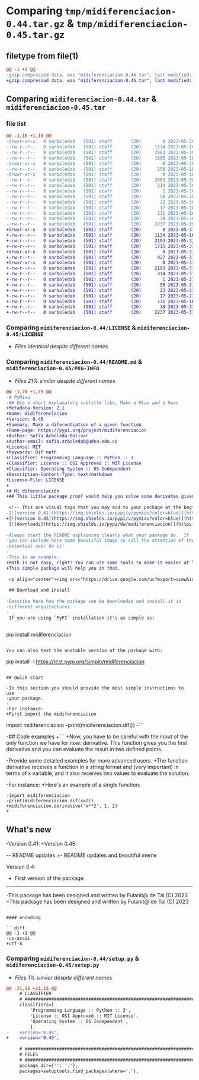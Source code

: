 # Comparing `tmp/midiferenciacion-0.44.tar.gz` & `tmp/midiferenciacion-0.45.tar.gz`

## filetype from file(1)

```diff
@@ -1 +1 @@
-gzip compressed data, was "midiferenciacion-0.44.tar", last modified: Tue May 30 17:48:01 2023, max compression
+gzip compressed data, was "midiferenciacion-0.45.tar", last modified: Wed May 31 05:29:57 2023, max compression
```

## Comparing `midiferenciacion-0.44.tar` & `midiferenciacion-0.45.tar`

### file list

```diff
@@ -1,16 +1,16 @@
-drwxr-xr-x   0 sarboledab   (501) staff       (20)        0 2023-05-30 17:48:01.537407 midiferenciacion-0.44/
--rw-r--r--   0 sarboledab   (501) staff       (20)     1134 2023-05-16 14:58:24.000000 midiferenciacion-0.44/LICENSE
--rw-r--r--   0 sarboledab   (501) staff       (20)     2063 2023-05-30 17:48:01.536684 midiferenciacion-0.44/PKG-INFO
--rw-r--r--   0 sarboledab   (501) staff       (20)     1585 2023-05-18 18:45:10.000000 midiferenciacion-0.44/README.md
-drwxr-xr-x   0 sarboledab   (501) staff       (20)        0 2023-05-30 17:48:01.531311 midiferenciacion-0.44/midiferenciacion/
--rw-r--r--   0 sarboledab   (501) staff       (20)      158 2023-05-18 18:43:35.000000 midiferenciacion-0.44/midiferenciacion/__init__.py
-drwxr-xr-x   0 sarboledab   (501) staff       (20)        0 2023-05-30 17:48:01.535744 midiferenciacion-0.44/midiferenciacion.egg-info/
--rw-r--r--   0 sarboledab   (501) staff       (20)     2063 2023-05-30 17:48:01.000000 midiferenciacion-0.44/midiferenciacion.egg-info/PKG-INFO
--rw-r--r--   0 sarboledab   (501) staff       (20)      314 2023-05-30 17:48:01.000000 midiferenciacion-0.44/midiferenciacion.egg-info/SOURCES.txt
--rw-r--r--   0 sarboledab   (501) staff       (20)        1 2023-05-30 17:48:01.000000 midiferenciacion-0.44/midiferenciacion.egg-info/dependency_links.txt
--rw-r--r--   0 sarboledab   (501) staff       (20)       58 2023-05-30 17:48:01.000000 midiferenciacion-0.44/midiferenciacion.egg-info/entry_points.txt
--rw-r--r--   0 sarboledab   (501) staff       (20)       23 2023-05-30 17:48:01.000000 midiferenciacion-0.44/midiferenciacion.egg-info/requires.txt
--rw-r--r--   0 sarboledab   (501) staff       (20)       17 2023-05-30 17:48:01.000000 midiferenciacion-0.44/midiferenciacion.egg-info/top_level.txt
--rw-r--r--   0 sarboledab   (501) staff       (20)      131 2023-05-16 14:58:32.000000 midiferenciacion-0.44/pyproject.toml
--rw-r--r--   0 sarboledab   (501) staff       (20)       38 2023-05-30 17:48:01.537619 midiferenciacion-0.44/setup.cfg
--rw-r--r--   0 sarboledab   (501) staff       (20)     2237 2023-05-30 17:47:19.000000 midiferenciacion-0.44/setup.py
+drwxr-xr-x   0 sarboledab   (501) staff       (20)        0 2023-05-31 05:29:57.326780 midiferenciacion-0.45/
+-rw-r--r--   0 sarboledab   (501) staff       (20)     1134 2023-05-16 14:58:24.000000 midiferenciacion-0.45/LICENSE
+-rw-r--r--   0 sarboledab   (501) staff       (20)     2193 2023-05-31 05:29:57.326174 midiferenciacion-0.45/PKG-INFO
+-rw-r--r--   0 sarboledab   (501) staff       (20)     1715 2023-05-31 05:28:34.000000 midiferenciacion-0.45/README.md
+drwxr-xr-x   0 sarboledab   (501) staff       (20)        0 2023-05-31 05:29:57.321309 midiferenciacion-0.45/midiferenciacion/
+-rw-r--r--   0 sarboledab   (501) staff       (20)      927 2023-05-31 05:23:33.000000 midiferenciacion-0.45/midiferenciacion/__init__.py
+drwxr-xr-x   0 sarboledab   (501) staff       (20)        0 2023-05-31 05:29:57.325212 midiferenciacion-0.45/midiferenciacion.egg-info/
+-rw-r--r--   0 sarboledab   (501) staff       (20)     2193 2023-05-31 05:29:57.000000 midiferenciacion-0.45/midiferenciacion.egg-info/PKG-INFO
+-rw-r--r--   0 sarboledab   (501) staff       (20)      314 2023-05-31 05:29:57.000000 midiferenciacion-0.45/midiferenciacion.egg-info/SOURCES.txt
+-rw-r--r--   0 sarboledab   (501) staff       (20)        1 2023-05-31 05:29:57.000000 midiferenciacion-0.45/midiferenciacion.egg-info/dependency_links.txt
+-rw-r--r--   0 sarboledab   (501) staff       (20)       58 2023-05-31 05:29:57.000000 midiferenciacion-0.45/midiferenciacion.egg-info/entry_points.txt
+-rw-r--r--   0 sarboledab   (501) staff       (20)       23 2023-05-31 05:29:57.000000 midiferenciacion-0.45/midiferenciacion.egg-info/requires.txt
+-rw-r--r--   0 sarboledab   (501) staff       (20)       17 2023-05-31 05:29:57.000000 midiferenciacion-0.45/midiferenciacion.egg-info/top_level.txt
+-rw-r--r--   0 sarboledab   (501) staff       (20)      131 2023-05-16 14:58:32.000000 midiferenciacion-0.45/pyproject.toml
+-rw-r--r--   0 sarboledab   (501) staff       (20)       38 2023-05-31 05:29:57.326997 midiferenciacion-0.45/setup.cfg
+-rw-r--r--   0 sarboledab   (501) staff       (20)     2237 2023-05-31 05:29:40.000000 midiferenciacion-0.45/setup.py
```

### Comparing `midiferenciacion-0.44/LICENSE` & `midiferenciacion-0.45/LICENSE`

 * *Files identical despite different names*

### Comparing `midiferenciacion-0.44/README.md` & `midiferenciacion-0.45/PKG-INFO`

 * *Files 21% similar despite different names*

```diff
@@ -1,70 +1,75 @@
-# PyMiau
-## Use a short explanatory subtitle like, Make a Miau and a Guau
+Metadata-Version: 2.1
+Name: midiferenciacion
+Version: 0.45
+Summary: Make a diferentiation of a given function
+Home-page: https://pypi.org/project/midiferenciacion
+Author: Sofia Arboleda-Bolivar
+Author-email: sofia.arboledab@udea.edu.co
+License: MIT
+Keywords: Dif math
+Classifier: Programming Language :: Python :: 3
+Classifier: License :: OSI Approved :: MIT License
+Classifier: Operating System :: OS Independent
+Description-Content-Type: text/markdown
+License-File: LICENSE
+
+# Mi diferenciación 
+## This little package proof would help you solve some derivates given a defined function. 
 
 <!-- This are visual tags that you may add to your package at the beginning with useful information on your package --> 
-[![version 0.41](https://img.shields.io/pypi/v/pymiau?color=blue)](https://pypi.org/project/midiferenciacion/)
+[![version 0.45](https://img.shields.io/pypi/v/pymiau?color=blue)](https://pypi.org/project/midiferenciacion/)
 [![downloads](https://img.shields.io/pypi/dw/midiferenciacion)](https://pypi.org/project/midiferenciacion/)
 
-Always start the README explaining clearly what your package do.  If
-you can include here some beautiful image to call the attention of the
-potential user do it!
-
-This is an example:
+Math is not easy, right? You can use some tools to make it easier at least for some calculations. 
+This simple package will help you in that. 
 
 <p align="center"><img src="https://drive.google.com/uc?export=view&id=1P4T-6cMTga6iO4rFBhVvevcg1CgBuUto" alt="Logo""/></p>
 
 ## Download and install
 
-Describe here how the package can be downloaded and install it in
-different arquitectures.
-
 If you are using `PyPI` installation it's as simple as:
 
 ```
 pip install midiferenciacion
 ```
 
 You can also test the unstable version of the package with:
 
 ```
 pip install -i https://test.pypi.org/simple/midiferenciacion
 ```
 
 ## Quick start
 
-In this section you should provide the most simple instructions to use
-your package.
-
-For instance:
+First import the midiferenciacion
 
 ```
 import midiferenciacion
-print(midiferenciacion.dif())
-```
 
-## Code examples
+```
+Now, you have to be careful with the input of the only function we have for now: derivative. This function gives you the first derivative and you can evaluate the result in two defined points. 
 
-Provide some detailed examples for more advanced users.
+The function derivative receives a function in a string format and (very important) in terms of x variable, and it also receives two values to evaluate the solution.
 
-For instance:
+Here's an example of a single function:
 
 ```
-import midiferenciacion
-print(midiferenciacion.dif(x=2))
+midiferenciacion.derivative("x**2", 1, 2)
+
 ```
 
 ## What's new
 
 
 
-Version 0.41:
+Version 0.45:
 
-- README updates
+- README updates and beautiful meme
 
 Version 0.4:
 
 - First version of the package.
 
 ------------
 
-This package has been designed and written by Fulanit@ de Tal (C) 2023
+This package has been designed and written by Fulanit@ de Tal (C) 2023
```

#### encoding

```diff
@@ -1 +1 @@
-us-ascii
+utf-8
```

### Comparing `midiferenciacion-0.44/setup.py` & `midiferenciacion-0.45/setup.py`

 * *Files 1% similar despite different names*

```diff
@@ -21,15 +21,15 @@
     # CLASSIFIER
     # ######################################################################
     classifiers=[
         'Programming Language :: Python :: 3',
         'License :: OSI Approved :: MIT License',
         'Operating System :: OS Independent',
         ],
-    version='0.44',
+    version='0.45',
 
     # ######################################################################
     # FILES
     # ######################################################################
     package_dir={'': '.'},
     packages=setuptools.find_packages(where='.'),
```

